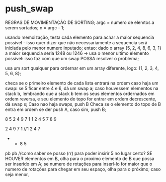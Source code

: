 # push_swap



REGRAS DE MOVIMENTAÇÃO DE SORTING;
argc = numero de elemtos a serem sortados;
n = argc - 1;

usando memoização, testa cada elemento para achar a maior sequencia possivel - isso quer dizer que não necessariamente a sequencia será iniciada pelo menor numero inputado;
entao: dado o array {5, 2, 4, 8, 6, 3, 1}
a maior sequencia seria
1248 ou 1246 -> usa o menor ultimo elemento possível: isso faz com que um swap POSSA resolver o problema;


usa um sort qualquer para ordernar em um array diferente, logo: {1, 2, 3, 4, 5, 6, 8};

checa se o primeiro elemento de cada lista entrará na ordem caso haja um swap: se 5 ficar entre 4 e 6, dá um swap a; caso houvessem elementos na stack b, lembrando que a stack b tem os seus elementos ordernados em ordem reversa, e seu elemento do topo for entrar em ordem decrescente, dá swap s;
Caso nao haja swaps, push B
Checa se o elemento do topo de B entra em ordem se der push A, caso sim, push B;


8 5 2 4 9 7 1
1 2 4 5 7 8 9

2 4 9 7 1 //1 2 4 7
* * 8 5

pb
pb
//como saber se posso (rr) para poder insirir 5 no lugar certo?
SE HOUVER elementos em B, olha para o proximo elemento de B que possa ser inserido em A; se numero de rotações para inserí-lo for maior que o numero de rotações para chegar em seu espaço, olha para o próximo;
caso seja menor, 
